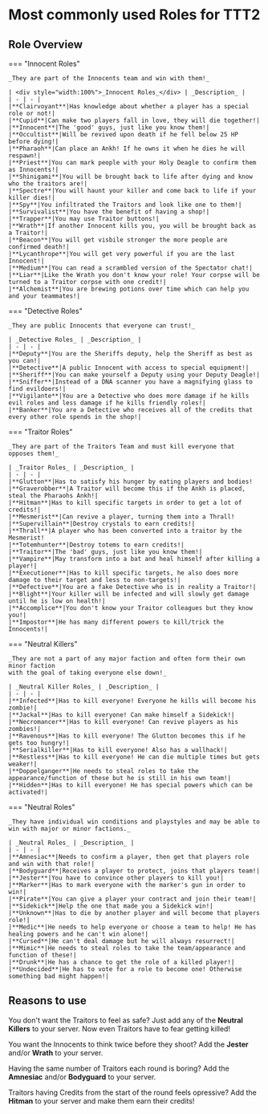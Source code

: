 # Most commonly used Roles for TTT2

## Role Overview

=== "Innocent Roles"

    _They are part of the Innocents team and win with them!_

    | <div style="width:100%">_Innocent Roles_</div> | _Description_ |
    | - | - |
    |**Clairvoyant**|Has knowledge about whether a player has a special role or not!|
    |**Cupid**|Can make two players fall in love, they will die together!|
    |**Innocent**|The 'good' guys, just like you know them!|
    |**Occultist**|Will be revived upon death if he fell below 25 HP before dying!|
    |**Pharaoh**|Can place an Ankh! If he owns it when he dies he will respawn!|
    |**Priest**|You can mark people with your Holy Deagle to confirm them as Innocents!|
    |**Shinigami**|You will be brought back to life after dying and know who the traitors are!|
    |**Spectre**|You will haunt your killer and come back to life if your killer dies!|
    |**Spy**|You infiltrated the Traitors and look like one to them!|
    |**Survivalist**|You have the benefit of having a shop!|
    |**Trapper**|You may use Traitor buttons!|
    |**Wrath**|If another Innocent kills you, you will be brought back as a Traitor!|
    |**Beacon**|You will get visbile stronger the more people are confirmed death!|
    |**Lycanthrope**|You will get very powerful if you are the last Innocent!|
    |**Medium**|You can read a scrambled version of the Spectator chat!|
    |**Liar**|Like the Wrath you don't know your role! Your corpse will be turned to a Traitor corpse with one credit!|
    |**Alchemist**|You are brewing potions over time which can help you and your teammates!|

=== "Detective Roles"

    _They are public Innocents that everyone can trust!_

    | _Detective Roles_ | _Description_ |
    | - | - |
    |**Deputy**|You are the Sheriffs deputy, help the Sheriff as best as you can!|
    |**Detective**|A public Innocent with access to special equipment!|
    |**Sheriff**|You can make yourself a Deputy using your Deputy Deagle!|
    |**Sniffer**|Instead of a DNA scanner you have a magnifying glass to find evildoers!|
    |**Vigilante**|You are a Detective who does more damage if he kills evil roles and less damage if he kills friendly roles!|
    |**Banker**|You are a Detective who receives all of the credits that every other role spends in the shop!|

=== "Traitor Roles"

    _They are part of the Traitors Team and must kill everyone that opposes them!_

    | _Traitor Roles_ | _Description_ |
    | - | - |
    |**Glutton**|Has to satisfy his hunger by eating players and bodies!
    |**Graverobber**|A Traitor will become this if the Ankh is placed, steal the Pharaohs Ankh!|
    |**Hitman**|Has to kill specific targets in order to get a lot of credits!|
    |**Mesmerist**|Can revive a player, turning them into a Thrall!
    |**Supervillain**|Destroy crystals to earn credits!|
    |**Thrall**|A player who has been converted into a traitor by the Mesmerist!
    |**Totemhunter**|Destroy totems to earn credits!|
    |**Traitor**|The 'bad' guys, just like you know them!|
    |**Vampire**|May transform into a bat and heal himself after killing a player!|
    |**Executioner**|Has to kill specific targets, he also does more damage to their target and less to non-targets!|
    |**Defective**|You are a fake Detective who is in reality a Traitor!|
    |**Blight**|Your killer will be infected and will slowly get damage until he is low on health!|
    |**Accomplice**|You don't know your Traitor colleagues but they know you!|
    |**Impostor**|He has many different powers to kill/trick the Innocents!|

=== "Neutral Killers"

    _They are not a part of any major faction and often form their own minor faction  
    with the goal of taking everyone else down!_

    | _Neutral Killer Roles_ | _Description_ |
    | - | - |
    |**Infected**|Has to kill everyone! Everyone he kills will become his zombie!|
    |**Jackal**|Has to kill everyone! Can make himself a Sidekick!|
    |**Necromancer**|Has to kill everyone! Can revive players as his zombies!|
    |**Ravenous**|Has to kill everyone! The Glutton becomes this if he gets too hungry!|
    |**Serialkiller**|Has to kill everyone! Also has a wallhack!|
    |**Restless**|Has to kill everyone! He can die multiple times but gets weaker!|
    |**Doppelganger**|He needs to steal roles to take the appearance/function of these but he is still in his own team!|
    |**Hidden**|Has to kill everyone! He has special powers which can be activated!|

=== "Neutral Roles"

    _They have individual win conditions and playstyles and may be able to  
    win with major or minor factions._

    | _Neutral Roles_ | _Description_ |
    | - | - |
    |**Amnesiac**|Needs to confirm a player, then get that players role and win with that role!|
    |**Bodyguard**|Receives a player to protect, joins that players team!|
    |**Jester**|You have to convince other players to kill you!|
    |**Marker**|Has to mark everyone with the marker's gun in order to win!|
    |**Pirate**|You can give a player your contract and join their team!|
    |**Sidekick**|Help the one that made you a Sidekick win!|
    |**Unknown**|Has to die by another player and will become that players role!|
    |**Medic**|He needs to help everyone or choose a team to help! He has healing powers and he can't win alone!|
    |**Cursed**|He can't deal damage but he will always resurrect!|
    |**Mimic**|He needs to steal roles to take the team/appearance and function of these!|
    |**Drunk**|He has a chance to get the role of a killed player!|
    |**Undecided**|He has to vote for a role to become one! Otherwise something bad might happen!|
    
## Reasons to use

You don't want the Traitors to feel as safe? Just add any of the **Neutral Killers** to your server. Now even Traitors have to fear getting killed!

You want the Innocents to think twice before they shoot? Add the **Jester** and/or **Wrath** to your server.

Having the same number of Traitors each round is boring? Add the **Amnesiac** and/or **Bodyguard** to your server.

Traitors having Credits from the start of the round feels opressive? Add the **Hitman** to your server and make them earn their credits!
